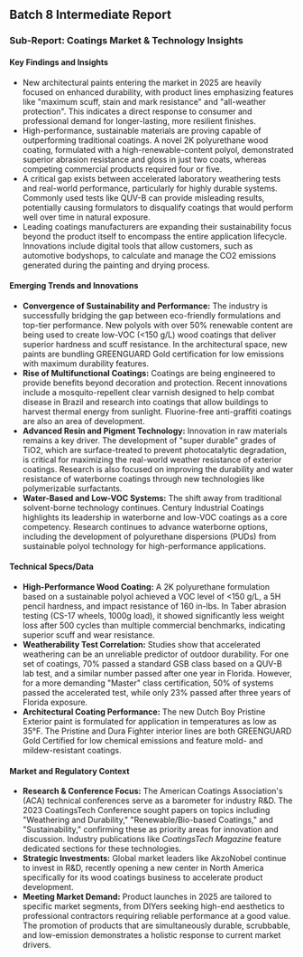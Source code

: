 ## Batch 8 Intermediate Report

### **Sub-Report: Coatings Market & Technology Insights**

#### **Key Findings and Insights**

*   New architectural paints entering the market in 2025 are heavily focused on enhanced durability, with product lines emphasizing features like "maximum scuff, stain and mark resistance" and "all-weather protection". This indicates a direct response to consumer and professional demand for longer-lasting, more resilient finishes.
*   High-performance, sustainable materials are proving capable of outperforming traditional coatings. A novel 2K polyurethane wood coating, formulated with a high-renewable-content polyol, demonstrated superior abrasion resistance and gloss in just two coats, whereas competing commercial products required four or five.
*   A critical gap exists between accelerated laboratory weathering tests and real-world performance, particularly for highly durable systems. Commonly used tests like QUV-B can provide misleading results, potentially causing formulators to disqualify coatings that would perform well over time in natural exposure.
*   Leading coatings manufacturers are expanding their sustainability focus beyond the product itself to encompass the entire application lifecycle. Innovations include digital tools that allow customers, such as automotive bodyshops, to calculate and manage the CO2 emissions generated during the painting and drying process.

#### **Emerging Trends and Innovations**

*   **Convergence of Sustainability and Performance:** The industry is successfully bridging the gap between eco-friendly formulations and top-tier performance. New polyols with over 50% renewable content are being used to create low-VOC (<150 g/L) wood coatings that deliver superior hardness and scuff resistance. In the architectural space, new paints are bundling GREENGUARD Gold certification for low emissions with maximum durability features.
*   **Rise of Multifunctional Coatings:** Coatings are being engineered to provide benefits beyond decoration and protection. Recent innovations include a mosquito-repellent clear varnish designed to help combat disease in Brazil and research into coatings that allow buildings to harvest thermal energy from sunlight. Fluorine-free anti-graffiti coatings are also an area of development.
*   **Advanced Resin and Pigment Technology:** Innovation in raw materials remains a key driver. The development of "super durable" grades of TiO2, which are surface-treated to prevent photocatalytic degradation, is critical for maximizing the real-world weather resistance of exterior coatings. Research is also focused on improving the durability and water resistance of waterborne coatings through new technologies like polymerizable surfactants.
*   **Water-Based and Low-VOC Systems:** The shift away from traditional solvent-borne technology continues. Century Industrial Coatings highlights its leadership in waterborne and low-VOC coatings as a core competency. Research continues to advance waterborne options, including the development of polyurethane dispersions (PUDs) from sustainable polyol technology for high-performance applications.

#### **Technical Specs/Data**

*   **High-Performance Wood Coating:** A 2K polyurethane formulation based on a sustainable polyol achieved a VOC level of <150 g/L, a 5H pencil hardness, and impact resistance of 160 in-lbs. In Taber abrasion testing (CS-17 wheels, 1000g load), it showed significantly less weight loss after 500 cycles than multiple commercial benchmarks, indicating superior scuff and wear resistance.
*   **Weatherability Test Correlation:** Studies show that accelerated weathering can be an unreliable predictor of outdoor durability. For one set of coatings, 70% passed a standard GSB class based on a QUV-B lab test, and a similar number passed after one year in Florida. However, for a more demanding "Master" class certification, 50% of systems passed the accelerated test, while only 23% passed after three years of Florida exposure.
*   **Architectural Coating Performance:** The new Dutch Boy Pristine Exterior paint is formulated for application in temperatures as low as 35°F. The Pristine and Dura Fighter interior lines are both GREENGUARD Gold Certified for low chemical emissions and feature mold- and mildew-resistant coatings.

#### **Market and Regulatory Context**

*   **Research & Conference Focus:** The American Coatings Association's (ACA) technical conferences serve as a barometer for industry R&D. The 2023 CoatingsTech Conference sought papers on topics including "Weathering and Durability," "Renewable/Bio-based Coatings," and "Sustainability," confirming these as priority areas for innovation and discussion. Industry publications like *CoatingsTech Magazine* feature dedicated sections for these technologies.
*   **Strategic Investments:** Global market leaders like AkzoNobel continue to invest in R&D, recently opening a new center in North America specifically for its wood coatings business to accelerate product development.
*   **Meeting Market Demand:** Product launches in 2025 are tailored to specific market segments, from DIYers seeking high-end aesthetics to professional contractors requiring reliable performance at a good value. The promotion of products that are simultaneously durable, scrubbable, and low-emission demonstrates a holistic response to current market drivers.